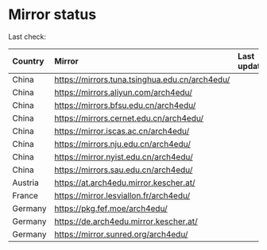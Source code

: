<script src="./time.js"></script>
# Mirror status
Last check: <script type="text/javascript">localize(1705162936.1550882);</script>

|Country|Mirror|Last update|
|:------|:-----|:----------|
|China|https://mirrors.tuna.tsinghua.edu.cn/arch4edu/|<script type="text/javascript">localize(1705127471);</script>|
|China|https://mirrors.aliyun.com/arch4edu/|<script type="text/javascript">localize(1705127471);</script>|
|China|https://mirrors.bfsu.edu.cn/arch4edu/|<script type="text/javascript">localize(1705127471);</script>|
|China|https://mirrors.cernet.edu.cn/arch4edu/|<script type="text/javascript">localize(1705127471);</script>|
|China|https://mirror.iscas.ac.cn/arch4edu/|<script type="text/javascript">localize(1705127471);</script>|
|China|https://mirrors.nju.edu.cn/arch4edu/|<script type="text/javascript">localize(1705084969);</script>|
|China|https://mirror.nyist.edu.cn/arch4edu/|<script type="text/javascript">localize(1705127471);</script>|
|China|https://mirrors.sau.edu.cn/arch4edu/|<script type="text/javascript">localize(1705127471);</script>|
|Austria|https://at.arch4edu.mirror.kescher.at/|<script type="text/javascript">localize(1705127471);</script>|
|France|https://mirror.lesviallon.fr/arch4edu/|<script type="text/javascript">localize(1705127471);</script>|
|Germany|https://pkg.fef.moe/arch4edu/|<script type="text/javascript">localize(1705127471);</script>|
|Germany|https://de.arch4edu.mirror.kescher.at/|<script type="text/javascript">localize(1705127471);</script>|
|Germany|https://mirror.sunred.org/arch4edu/|<script type="text/javascript">localize(1705127471);</script>|

<script src="./tablefilter/tablefilter.js"></script>
<script src="./table.js"></script>